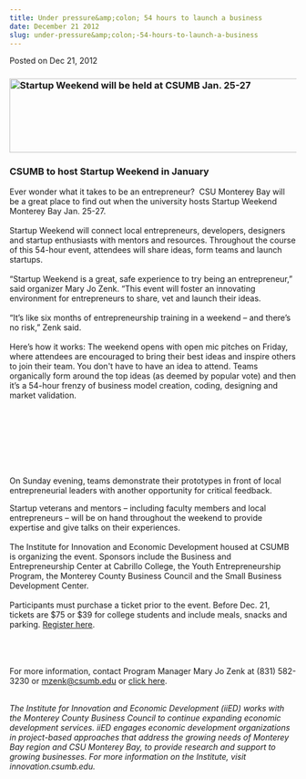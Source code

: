 ```yaml
---
title: Under pressure&amp;colon; 54 hours to launch a business
date: December 21 2012
slug: under-pressure&amp;colon;-54-hours-to-launch-a-business
---
```


 
<span class="date">Posted on Dec 21, 2012 </span>

<h3><img alt="Startup Weekend will be held at CSUMB Jan. 25-27" height="130" src="https://news.csumb.edu/sites/default/files/65/attachments/news/images/startup_wide.jpg" width="540"/></h3>
<h3>CSUMB to host Startup Weekend in January</h3>
<p>Ever wonder what it takes to be an entrepreneur?&#x2028;&#x2028;CSU Monterey
Bay will be a great place to find out when the university hosts
Startup Weekend Monterey Bay Jan. 25-27.<br>
<br>
Startup Weekend will connect local entrepreneurs, developers,
designers and startup enthusiasts with mentors and resources.
Throughout the course of this 54-hour event, attendees will share
ideas, form teams and launch startups.<br>
&#x2028;<br>
&#x201C;Startup Weekend is a great, safe experience to try being an
entrepreneur,&#x201D; said organizer Mary Jo Zenk. &#x201C;This event will foster
an innovating environment for entrepreneurs to share, vet and
launch their ideas.<br>
<br>
&#x201C;It&#x2019;s like six months of entrepreneurship training in a weekend &#x2013;
and there&#x2019;s no risk,&#x201D; Zenk said.<br>
<br>
Here&#x2019;s how it works: The weekend opens with open mic pitches on
Friday, where attendees are encouraged to bring their best ideas
and inspire others to join their team. You don&apos;t have to have an
idea to attend. Teams organically form around the top ideas (as
deemed by popular vote) and then it&#x2019;s a 54-hour frenzy of business
model creation, coding, designing and market validation.</br></br></br></br></br></br></br></br></p>
<p>On Sunday evening, teams demonstrate their prototypes in front
of local entrepreneurial leaders with another opportunity for
critical feedback.</p>
<p>Startup veterans and mentors &#x2013; including faculty members and
local entrepreneurs &#x2013; will be on hand throughout the weekend to
provide expertise and give talks on their experiences.<br>
<br>
The Institute for Innovation and Economic Development housed at
CSUMB is organizing the event. Sponsors include the Business and
Entrepreneurship Center at Cabrillo College, the Youth
Entrepreneurship Program, the Monterey County Business Council and
the Small Business Development Center.<br>
<br>
Participants must purchase a ticket prior to the event. Before Dec.
21, tickets are $75 or $39 for college students and include meals,
snacks and parking. <a href="https://csumb.startupweekend.org." rel="nofollow">Register here</a>.</br></br></br></br></p>
<p>For more information, contact Program Manager Mary Jo Zenk at
(831) 582-3230 or <a href="mailto:mzenk@csumb.edu">mzenk@csumb.edu</a> or <a href="https://csumb.startupweekend.org" rel="nofollow">click
here</a>.</p>
<p class="small"><br>
<em>The Institute for Innovation and Economic Development (iiED)
works with the Monterey County Business Council to continue
expanding economic development services. iiED engages economic
development organizations in project-based approaches that address
the growing needs of Monterey Bay region and CSU Monterey Bay, to
provide research and support to growing businesses. For more
information on the Institute, visit innovation.csumb.edu.</em></br></p>
<p class="small">&#xA0;</p>
<p class="small"><br>
<em>&#xA0;</em></br></p>
 
